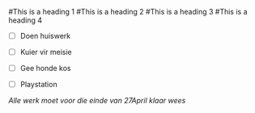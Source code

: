 #This is a heading 1
#This is a heading 2
#This is a heading 3
#This is a heading 4


- [ ] Doen huiswerk
- [ ] Kuier vir meisie
- [ ] Gee honde kos
- [ ] Playstation


*Alle werk moet voor die einde van 27April klaar wees*

